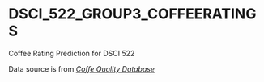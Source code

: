 # DSCI_522_GROUP3_COFFEERATINGS
Coffee Rating Prediction for DSCI 522

Data source is from *[Coffe Quality Database](https://github.com/jldbc/coffee-quality-database)*
